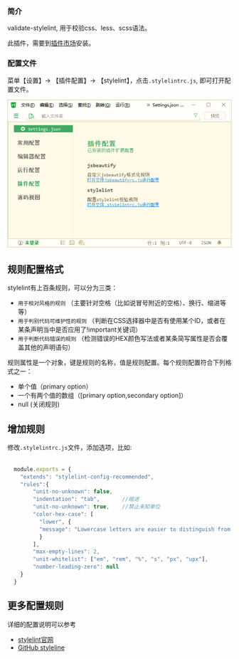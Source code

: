 ### 简介

<!--
keyword: 语法校验,语法检查,css,less.scss
-->

validate-stylelint, 用于校验css、less、scss语法。

此插件，需要到[插件市场](https://ext.dcloud.net.cn/plugin?name=validate-stylelint)安装。

### 配置文件

菜单【设置】-> 【插件配置】-> 【stylelint】，点击`.stylelintrc.js`, 即可打开配置文件。
  
<img src="/static/snapshots/tutorial/stylelint.png" />

## 规则配置格式

stylelint有上百条规则，可以分为三类：
- `用于校对风格的规则` （主要针对空格（比如说冒号附近的空格）、换行、缩进等等）
- `用于判别代码可维护性的规则` （判断在CSS选择器中是否有使用某个ID，或者在某条声明当中是否应用了!important关键词）
- `用于判断代码错误的规则` （检测错误的HEX颜色写法或者某条简写属性是否会覆盖其他的声明语句）

规则属性是一个对象，键是规则的名称，值是规则配置。每个规则配置符合下列格式之一：
- 单个值（primary option）
- 一个有两个值的数组（[primary option,secondary option]）
- null (关闭规则)

## 增加规则

修改`.stylelintrc.js`文件，添加选项，比如: 

```javascript

  module.exports = {
    "extends": "stylelint-config-recommended",
    "rules":{
        "unit-no-unknown": false,
        "indentation": "tab",       //缩进
        "unit-no-unknown": true,    //禁止未知单位
        "color-hex-case": [
          "lower", {
          "message": "Lowercase letters are easier to distinguish from numbers"
          }
        ],
        "max-empty-lines": 2,
        "unit-whitelist": ["em", "rem", "%", "s", "px", "upx"],
        "number-leading-zero": null
    }
  }

```

## 更多配置规则

详细的配置说明可以参考
  - [stylelint官网](https://stylelint.io/user-guide/rules/)
  - [GitHub styleline](https://github.com/stylelint/stylelint/blob/master/docs/user-guide/rules.md)